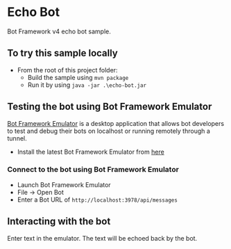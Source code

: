 # Echo Bot

Bot Framework v4 echo bot sample.

## To try this sample locally
- From the root of this project folder:
  - Build the sample using `mvn package`
  - Run it by using `java -jar .\echo-bot.jar`

## Testing the bot using Bot Framework Emulator
[Bot Framework Emulator](https://github.com/microsoft/botframework-emulator) is a desktop application that allows bot developers to test and debug their bots on localhost or running remotely through a tunnel.

- Install the latest Bot Framework Emulator from [here](https://github.com/Microsoft/BotFramework-Emulator/releases)

### Connect to the bot using Bot Framework Emulator
  - Launch Bot Framework Emulator
  - File -> Open Bot
  - Enter a Bot URL of `http://localhost:3978/api/messages`

## Interacting with the bot
Enter text in the emulator. The text will be echoed back by the bot.

